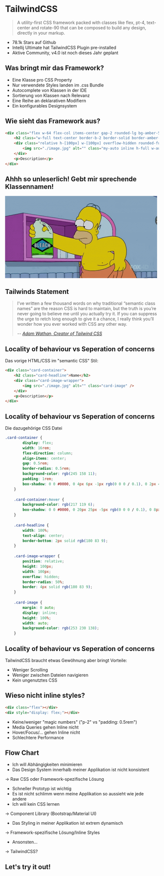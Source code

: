 # TailwindCSS

> A utility-first CSS framework packed with classes like flex, pt-4, text-center and rotate-90 that can be composed to build any design, directly in your markup.

- 78.1k Stars auf Github
- Intellij Ultimate hat TailwindCSS Plugin pre-installed
- Aktive Community, v4.0 ist noch dieses Jahr geplant

## Was bringt mir das Framework?

- Eine Klasse pro CSS Property
- Nur verwendete Styles landen im .css Bundle
- Autocomplete von Klassen in der IDE
- Sortierung von Klassen nach Relevanz
- Eine Reihe an deklarativen Modifiern
- Ein konfigurables Designsystem

## Wie sieht das Framework aus?

```html
<div class="flex w-64 flex-col items-center gap-2 rounded-lg bg-amber-500 p-4 shadow-md shadow-gray-600 hover:bg-amber-600 hover:shadow-xl hover:shadow-gray-600">
    <h2 class="w-full text-center border-b-2 border-solid border-amber-700">Name</h2>
    <div class="relative h-[100px] w-[100px] overflow-hidden rounded-full border-4 border-amber-700">
        <img src="./image.jpg" alt="" class="my-auto inline h-full w-auto bg-amber-200"/>
    </div>
    <p>Description</p>
</div>
```

## Ahhh so unleserlich! Gebt mir sprechende Klassennamen!

![hippo](./eye-bleach.gif)

## Tailwinds Statement 

> I’ve written a few thousand words on why traditional “semantic class names” are the reason CSS is hard to maintain, but the truth is you’re never going to believe me until you actually try it. If you can suppress the urge to retch long enough to give it a chance, I really think you’ll wonder how you ever worked with CSS any other way.
>
> -- <cite>[Adam Wathan, Creator of Tailwind CSS][1]</cite>

[1]: https://tailwindcss.com/

## Locality of behaviour vs Seperation of concerns

Das vorige HTML/CSS im "semantic CSS" Stil:

```html
<div class="card-container">
    <h2 class="card-headline">Name</h2>
    <div class="card-image-wrapper">
        <img src="./image.jpg" alt="" class="card-image" />
    </div>
    <p>Description</p>
</div>
```

## Locality of behaviour vs Seperation of concerns

Die dazugehörige CSS Datei 

```css
.card-container {
        display: flex;
        width: 16rem;
        flex-direction: column;
        align-items: center;
        gap: 0.5rem;
        border-radius: 0.5rem;
        background-color: rgb(245 158 11);
        padding: 1rem;
        box-shadow: 0 0 #0000, 0 4px 6px -1px rgb(0 0 0 / 0.1), 0 2px 4px -2px rgb(0 0 0 / 0.1), #4b5563;
    }

    .card-container:hover {
        background-color: rgb(217 119 6);
        box-shadow: 0 0 #0000, 0 20px 25px -5px rgb(0 0 0 / 0.1), 0 8px 10px -6px rgb(0 0 0 / 0.1), #4b5563;
    }

    .card-headline {
        width: 100%;
        text-align: center;
        border-bottom: 2px solid rgb(180 83 9);
    }

    .card-image-wrapper {
        position: relative;
        height: 100px;
        width: 100px;
        overflow: hidden;
        border-radius: 50%;
        border: 4px solid rgb(180 83 9);
    }

    .card-image {
        margin: 0 auto;
        display: inline;
        height: 100%;
        width: auto;
        background-color: rgb(253 230 138);
    }
```

## Locality of behaviour vs Seperation of concerns

TailwindCSS braucht etwas Gewöhnung aber bringt Vorteile:

- Weniger Scrolling
- Weniger zwischen Dateien navigieren
- Kein ungenutztes CSS

## Wieso nicht inline styles?

```html
<div class="flex"></div>
<div style="display: flex;"></div>
```

- Keine/weniger "magic numbers" ("p-2" vs "padding: 0.5rem")
- Media Queries gehen Inline nicht
- Hover/Focus/... gehen Inline nicht
- Schlechtere Performance

## Flow Chart

- Ich will Abhängigkeiten minimieren
- Das Design System innerhalb meiner Applikation ist nicht konsistent

-> Raw CSS oder Framework-spezifische Lösung

- Schneller Prototyp ist wichtig
- Es ist nicht schlimm wenn meine Applikation so aussieht wie jede andere
- Ich will kein CSS lernen

-> Component Library (Bootstrap/Material UI)

- Das Styling in meiner Applikation ist extrem dynamisch
  
-> Framework-spezifische Lösung/Inline Styles  

- Ansonsten...

-> TailwindCSS?

## Let's try it out!


